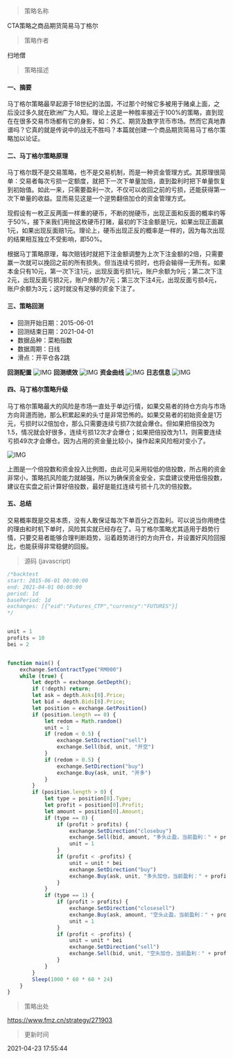 
> 策略名称

CTA策略之商品期货简易马丁格尔

> 策略作者

扫地僧

> 策略描述

#### 一、摘要
马丁格尔策略最早起源于18世纪的法国，不过那个时候它多被用于赌桌上面，之后没过多久就在欧洲广为人知。理论上这是一种胜率接近于100%的策略，直到现在在很多交易市场都有它的身影，如：外汇、期货及数字货币市场。然而它真地靠谱吗？它真的就是传说中的战无不胜吗？本篇就创建一个商品期货简易马丁格尔策略加以论证。

#### 二、马丁格尔策略原理
马丁格尔既不是交易策略，也不是交易机制，而是一种资金管理方式。其原理很简单：交易者每次亏损一定额度，就把下一次下单量加倍，直到盈利时把下单量恢复到初始值。如此一来，只需要盈利一次，不仅可以收回之前的亏损，还能获得第一次下单量的收益。显而易见这是一个逆势翻倍加仓的资金管理方式。

现假设有一枚正反两面一样重的硬币，不断的抛硬币，出现正面和反面的概率约等于50%，接下来我们用抛这枚硬币打赌，最初的下注金额是1元，如果出现正面赢1元，如果出现反面赔1元。理论上，硬币出现正反的概率是一样的，因为每次出现的结果相互独立不受影响，即50%。

根据马丁策略原理，每次赔钱时就把下注金额调整为上次下注金额的2倍，只需要赢一次就可以挽回之前的所有损失。但当连续亏损时，也将会输得一无所有。如果本金只有10元，第一次下注1元，出现反面亏损1元，账户余额为9元；第二次下注2元，出现反面亏损2元，账户余额为7元；第三次下注4元，出现反面亏损4元，账户余额为3元；这时就没有足够的资金下注了。

#### 三、策略回测
- 回测开始日期：2015-06-01
- 回测结束日期：2021-04-01
- 数据品种：菜粕指数
- 数据周期：日线
- 滑点：开平仓各2跳

**回测配置**
 ![IMG](https://www.fmz.cn/upload/asset/39df3d9ffd96e830c2f4.png) 
**回测绩效**
 ![IMG](https://www.fmz.cn/upload/asset/3a0b9d36caf93df156c0.png) 
**资金曲线**
 ![IMG](https://www.fmz.cn/upload/asset/3992048c1b248823b8e0.png) 
**日志信息**
 ![IMG](https://www.fmz.cn/upload/asset/3979363f6bf790113495.png) 

#### 四、马丁格尔策略升级
马丁格尔策略最大的风险是市场一直处于单边行情，如果交易者的持仓方向与市场方向背道而驰，那么积累起来的头寸是非常恐怖的。如果交易者的初始资金是1万元，亏损时以2倍加仓，那么只需要连续亏损7次就会爆仓。但如果把倍投改为1.5，情况就会好很多，连续亏损12次才会爆仓；如果把倍投改为1.1，则需要连续亏损49次才会爆仓。因为占用的资金量比较小，操作起来风险相对变小了。

 ![IMG](https://www.fmz.cn/upload/asset/390720a08054ffca4d39.png) 

上图是一个倍投数和资金投入比例图，由此可见采用较低的倍投数，所占用的资金非常小，策略抗风险能力就越强，所以为确保资金安全，实盘建议使用低倍投数，建议在实盘之前计算好倍投数，最好是能扛连续亏损十几次的倍投数。


#### 五、总结
交易概率既是交易本质，没有人敢保证每次下单百分之百盈利。可以说当你用绝佳的理由和时机下单时，风险其实就已经存在了。马丁格尔策略尤其适用于趋势行情，只要交易者能够合理判断趋势，沿着趋势进行的方向开仓，并设置好风险回报比，也能获得非常稳健的回报。



> 源码 (javascript)

``` javascript
/*backtest
start: 2015-06-01 00:00:00
end: 2021-04-01 00:00:00
period: 1d
basePeriod: 1d
exchanges: [{"eid":"Futures_CTP","currency":"FUTURES"}]
*/


unit = 1
profits = 10
bei = 2


function main() {
    exchange.SetContractType("RM000")
    while (true) {
        let depth = exchange.GetDepth();
        if (!depth) return;
        let ask = depth.Asks[0].Price;
        let bid = depth.Bids[0].Price;
        let position = exchange.GetPosition()
        if (position.length == 0) {
            let redom = Math.random()
            unit = 1
            if (redom < 0.5) {
                exchange.SetDirection("sell")
                exchange.Sell(bid, unit, "开空")
            }
            if (redom > 0.5) {
                exchange.SetDirection("buy")
                exchange.Buy(ask, unit, "开多")
            }
        }
        if (position.length > 0) {
            let type = position[0].Type;
            let profit = position[0].Profit;
            let amount = position[0].Amount;
            if (type == 0) {
                if (profit > profits) {
                    exchange.SetDirection("closebuy")
                    exchange.Sell(bid, amount, "多头止盈，当前盈利：" + profit)
                    unit = 1
                }
                if (profit < -profits) {
                    unit = unit * bei
                    exchange.SetDirection("buy")
                    exchange.Buy(ask, unit, "多头加仓，当前盈利：" + profit)
                }
            }
            if (type == 1) {
                if (profit > profits) {
                    exchange.SetDirection("closesell")
                    exchange.Buy(ask, amount, "空头止盈，当前盈利：" + profit)
                    unit = 1
                }
                if (profit < -profits) {
                    unit = unit * bei
                    exchange.SetDirection("sell")
                    exchange.Sell(bid, unit, "空头加仓，当前盈利：" + profit)
                }
            }
        }
        Sleep(1000 * 60 * 60 * 24)
    }
}


```

> 策略出处

https://www.fmz.cn/strategy/271903

> 更新时间

2021-04-23 17:55:44
